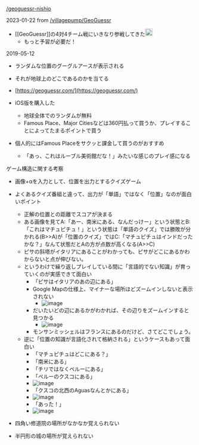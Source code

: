 
[/geoguessr-nishio](https://scrapbox.io/geoguessr-nishio)

2023-01-22 from [/villagepump/GeoGuessr](https://scrapbox.io/villagepump/GeoGuessr)
- [[GeoGuessr]]の4対4チーム戦にいきなり参戦してきた<img src='https://scrapbox.io/api/pages/nishio/nishio/icon' alt='nishio.icon' height="19.5"/>
    - もっと予習が必要だ！

2019-05-12
- ランダムな位置のグーグルアースが表示される
- それが地球上のどこであるのかを当てる
- [https://geoguessr.com/](https://geoguessr.com/)

- iOS版を購入した
    - 地球全体でのランダムが無料
    - Famous Place、Major Citiesなどは360円払って買うか、プレイすることによってたまるポイントで買う
- 個人的にはFamous Placeをサクッと課金して買うのがおすすめ
    - 「あっ、これはルーブル美術館だな！」みたいな感じのプレイ感になる

ゲーム構造に関する考察
- 画像+αを入力として、位置を出力とするクイズゲーム
- よくあるクイズ番組と違って、出力が「単語」ではなく「位置」なのが面白いポイント
    - 正解の位置との距離でスコアが決まる
    - ある画像を見てA:「あー、南米にある、なんだっけー」という状態とB:「これはマチュピチュ！」という状態は「単語のクイズ」では勝敗が分かれる(B>>A)が「位置のクイズ」ではC:「マチュピチュはインドだったかな？」なんて状態だとAの方が点数が高くなる(A>>C)
    - ピサの斜塔がイタリアにあることがわかっても、ピサがどこにあるかわからないと点が伸びない。
    - というわけで繰り返しプレイしている間に「言語的でない知識」が育っていくのが実感できて面白い
        - 「ピサはイタリアのあの辺にある」
        - Google Mapの仕様上、マイナーな場所ほどズームインしないと表示されない
            - ![image](https://gyazo.com/20687fc9d3f7ba500da5e35ac90a10e9/thumb/1000)
        - だいたいどの辺にあるかがわかれば、その辺りをズームインすると見つかる
            - ![image](https://gyazo.com/a862985cfd99cdecbb750ec8a3815794/thumb/1000)
        - モンサンミッシェルはフランスにあるのだけど、さてどこでしょう。
    - 逆に「位置の知識が言語化されて格納される」というケースもあって面白い
        - 「マチュピチュはどこにある？」
        - 「南米にある」
        - 「チリではなくペルーにある」
        - 「ペルーのクスコにある」
        - ![image](https://gyazo.com/4cf787c8dc9e6bdc64c86a678c52d419/thumb/1000)
        - 「クスコの北西のAguasなんとかにある」
        - ![image](https://gyazo.com/880db7c1be8a3b6274e76945f69df911/thumb/1000)
        - 「あった！」
        - ![image](https://gyazo.com/8372cea96260473c843266bfa9db9313/thumb/1000)



- 四角い修道院の場所がなかなか覚えられない
- 半円形の城の場所が覚えられない

